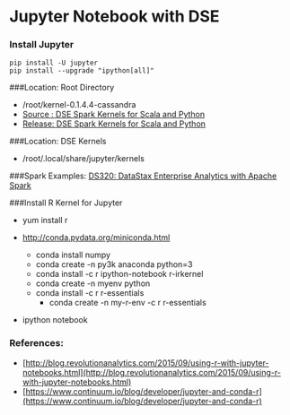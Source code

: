 Jupyter Notebook with DSE
=========================

### Install Jupyter
```
pip install -U jupyter
pip install --upgrade "ipython[all]"
```

###Location: Root Directory
* /root/kernel-0.1.4.4-cassandra
* [Source : DSE Spark Kernels for Scala and Python](https://github.com/slowenthal/spark-kernel)
* [Release: DSE Spark Kernels for Scala and Python](https://github.com/slowenthal/spark-kernel/releases)

###Location: DSE Kernels
* /root/.local/share/jupyter/kernels

###Spark Examples:
[DS320: DataStax Enterprise Analytics with Apache Spark](https://academy.datastax.com/courses/getting-started-apache-spark)

###Install R Kernel for Jupyter
* yum install r

* http://conda.pydata.org/miniconda.html
  * conda install numpy
  * conda create -n py3k anaconda python=3
  * conda install -c r ipython-notebook r-irkernel
  * conda create -n myenv python
  * conda install -c r r-essentials
    * conda create -n my-r-env -c r r-essentials

* ipython notebook

### References:

* [http://blog.revolutionanalytics.com/2015/09/using-r-with-jupyter-notebooks.html](http://blog.revolutionanalytics.com/2015/09/using-r-with-jupyter-notebooks.html)
* [https://www.continuum.io/blog/developer/jupyter-and-conda-r](https://www.continuum.io/blog/developer/jupyter-and-conda-r)

